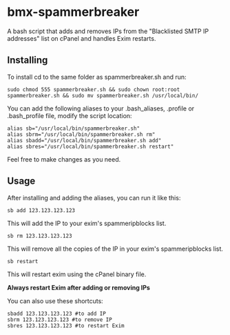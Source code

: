 # bmx-spammerbreaker
A bash script that adds and removes IPs from the "Blacklisted SMTP IP addresses" list on cPanel and handles Exim restarts.

## Installing

To install cd to the same folder as spammerbreaker.sh and run:

```
sudo chmod 555 spammerbreaker.sh && sudo chown root:root spammerbreaker.sh && sudo mv spammerbreaker.sh /usr/local/bin/ 
```

You can add the following aliases to your .bash_aliases, .profile or .bash_profile file, modify the script location:

```
alias sb="/usr/local/bin/spammerbreaker.sh"
alias sbrm="/usr/local/bin/spammerbreaker.sh rm"
alias sbadd="/usr/local/bin/spammerbreaker.sh add"
alias sbres="/usr/local/bin/spammerbreaker.sh restart"
```

Feel free to make changes as you need.


## Usage

After installing and adding the aliases, you can run it like this:

```
sb add 123.123.123.123
```
This will add the IP to your exim's spammeripblocks list. 

```
sb rm 123.123.123.123
```
This will remove all the copies of the IP in your exim's spammeripblocks list. 

```
sb restart
```
This will restart exim using the cPanel binary file.

**Always restart Exim after adding or removing IPs**

You can also use these shortcuts:

```
sbadd 123.123.123.123 #to add IP
sbrm 123.123.123.123 #to remove IP
sbres 123.123.123.123 #to restart Exim
```
